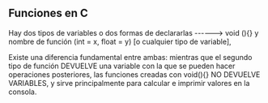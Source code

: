 
## Funciones en C

Hay dos tipos de variables o dos formas de declararlas ------> void (){} y nombre de función (int = x, float = y) [o cualquier tipo de variable],

Existe una diferencia fundamental entre ambas: mientras que el segundo tipo de función DEVUELVE una variable con la que se pueden hacer operaciones posteriores, las funciones creadas con void(){} NO DEVUELVE
VARIABLES, y sirve principalmente para calcular e imprimir valores en la consola.
